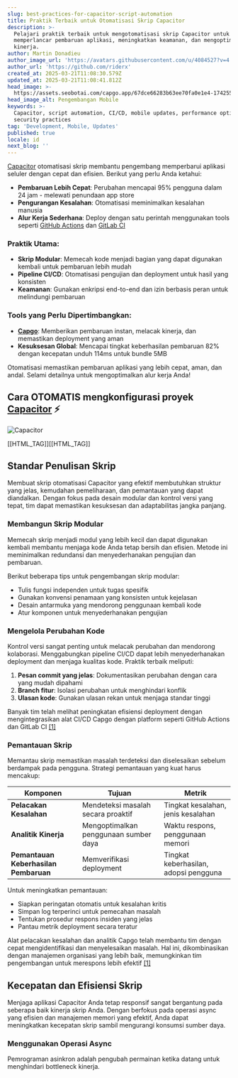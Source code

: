 ```yaml
---
slug: best-practices-for-capacitor-script-automation
title: Praktik Terbaik untuk Otomatisasi Skrip Capacitor
description: >-
  Pelajari praktik terbaik untuk mengotomatisasi skrip Capacitor untuk
  memperlancar pembaruan aplikasi, meningkatkan keamanan, dan mengoptimalkan
  kinerja.
author: Martin Donadieu
author_image_url: 'https://avatars.githubusercontent.com/u/4084527?v=4'
author_url: 'https://github.com/riderx'
created_at: 2025-03-21T11:08:30.579Z
updated_at: 2025-03-21T11:08:41.812Z
head_image: >-
  https://assets.seobotai.com/capgo.app/67dce66283b63ee70fa0e1e4-1742555321812.jpg
head_image_alt: Pengembangan Mobile
keywords: >-
  Capacitor, script automation, CI/CD, mobile updates, performance optimization,
  security practices
tag: 'Development, Mobile, Updates'
published: true
locale: id
next_blog: ''
---
```


[Capacitor](https://capacitorjs.com/) otomatisasi skrip membantu pengembang memperbarui aplikasi seluler dengan cepat dan efisien. Berikut yang perlu Anda ketahui:

- **Pembaruan Lebih Cepat**: Perubahan mencapai 95% pengguna dalam 24 jam - melewati penundaan app store
- **Pengurangan Kesalahan**: Otomatisasi meminimalkan kesalahan manusia  
- **Alur Kerja Sederhana**: Deploy dengan satu perintah menggunakan tools seperti [GitHub Actions](https://docsgithubcom/actions) dan [GitLab CI](https://docsgitlabcom/ee/ci/)

### Praktik Utama:

- **Skrip Modular**: Memecah kode menjadi bagian yang dapat digunakan kembali untuk pembaruan lebih mudah
- **Pipeline CI/CD**: Otomatisasi pengujian dan deployment untuk hasil yang konsisten
- **Keamanan**: Gunakan enkripsi end-to-end dan izin berbasis peran untuk melindungi pembaruan

### Tools yang Perlu Dipertimbangkan:

- **[Capgo](https://capgo.app/)**: Memberikan pembaruan instan, melacak kinerja, dan memastikan deployment yang aman
- **Kesuksesan Global**: Mencapai tingkat keberhasilan pembaruan 82% dengan kecepatan unduh 114ms untuk bundle 5MB

Otomatisasi memastikan pembaruan aplikasi yang lebih cepat, aman, dan andal. Selami detailnya untuk mengoptimalkan alur kerja Anda!

## Cara OTOMATIS mengkonfigurasi proyek [Capacitor](https://capacitorjs.com/) ⚡️

![Capacitor](https://mars-images.imgix.net/seobot/screenshots/capacitorjs.com-4c1a6a7e452082d30f5bff9840b00b7d-2025-03-21.jpg?auto=compress)

[[HTML_TAG]][[HTML_TAG]]

## Standar Penulisan Skrip

Membuat skrip otomatisasi Capacitor yang efektif membutuhkan struktur yang jelas, kemudahan pemeliharaan, dan pemantauan yang dapat diandalkan. Dengan fokus pada desain modular dan kontrol versi yang tepat, tim dapat memastikan kesuksesan dan adaptabilitas jangka panjang.

### Membangun Skrip Modular

Memecah skrip menjadi modul yang lebih kecil dan dapat digunakan kembali membantu menjaga kode Anda tetap bersih dan efisien. Metode ini meminimalkan redundansi dan menyederhanakan pengujian dan pembaruan.

Berikut beberapa tips untuk pengembangan skrip modular:

- Tulis fungsi independen untuk tugas spesifik
- Gunakan konvensi penamaan yang konsisten untuk kejelasan
- Desain antarmuka yang mendorong penggunaan kembali kode
- Atur komponen untuk menyederhanakan pengujian

### Mengelola Perubahan Kode

Kontrol versi sangat penting untuk melacak perubahan dan mendorong kolaborasi. Menggabungkan pipeline CI/CD dapat lebih menyederhanakan deployment dan menjaga kualitas kode. Praktik terbaik meliputi:

1. **Pesan commit yang jelas**: Dokumentasikan perubahan dengan cara yang mudah dipahami
2. **Branch fitur**: Isolasi perubahan untuk menghindari konflik
3. **Ulasan kode**: Gunakan ulasan rekan untuk menjaga standar tinggi

Banyak tim telah melihat peningkatan efisiensi deployment dengan mengintegrasikan alat CI/CD Capgo dengan platform seperti GitHub Actions dan GitLab CI [\[1\]](https://capgo.app/)

### Pemantauan Skrip

Memantau skrip memastikan masalah terdeteksi dan diselesaikan sebelum berdampak pada pengguna. Strategi pemantauan yang kuat harus mencakup:

| Komponen | Tujuan | Metrik |
| --- | --- | --- |
| **Pelacakan Kesalahan** | Mendeteksi masalah secara proaktif | Tingkat kesalahan, jenis kesalahan |
| **Analitik Kinerja** | Mengoptimalkan penggunaan sumber daya | Waktu respons, penggunaan memori |
| **Pemantauan Keberhasilan Pembaruan** | Memverifikasi deployment | Tingkat keberhasilan, adopsi pengguna |

Untuk meningkatkan pemantauan:

- Siapkan peringatan otomatis untuk kesalahan kritis
- Simpan log terperinci untuk pemecahan masalah
- Tentukan prosedur respons insiden yang jelas
- Pantau metrik deployment secara teratur

Alat pelacakan kesalahan dan analitik Capgo telah membantu tim dengan cepat mengidentifikasi dan menyelesaikan masalah. Hal ini, dikombinasikan dengan manajemen organisasi yang lebih baik, memungkinkan tim pengembangan untuk merespons lebih efektif [\[1\]](https://capgo.app/)

## Kecepatan dan Efisiensi Skrip

Menjaga aplikasi Capacitor Anda tetap responsif sangat bergantung pada seberapa baik kinerja skrip Anda. Dengan berfokus pada operasi async yang efisien dan manajemen memori yang efektif, Anda dapat meningkatkan kecepatan skrip sambil mengurangi konsumsi sumber daya.

### Menggunakan Operasi Async

Pemrograman asinkron adalah pengubah permainan ketika datang untuk menghindari bottleneck kinerja.